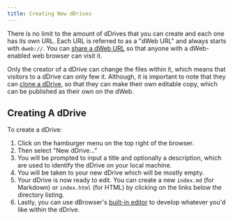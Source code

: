```yaml
---
title: Creating New dDrives
---
```


There is no limit to the amount of dDrives that you can create and each one has its own URL. Each URL is referred to as a "dWeb URL" and always starts with `dweb://`. You can [share a dWeb URL](sharing-ddrives.md) so that anyone with a dWeb-enabled web browser can visit it.

Only the creator of a dDrive can change the files within it, which means that visitors to a dDrive can only few it. Although, it is important to note that they can [clone a dDrive](cloning-ddrives.md), so that they can make their own editable copy, which can be published as their own on the dWeb.

## Creating A dDrive
To create a dDrive:

1. Click on the hamburger menu on the top right of the browser.
2. Then select "New dDrive..."
3. You will be prompted to input a title and optionally a description, which are used to identify the dDrive on your local machine.
4. You will be taken to your new dDrive which will be mostly empty.
5. Your dDrive is now ready to edit. You can create a new `index.md` (for Markdown) or `index.html` (for HTML) by clicking on the links below the directory listing.
6. Lastly, you can use dBrowser's [built-in editor](using-the-editor.md) to develop whatever you'd like within the dDrive.